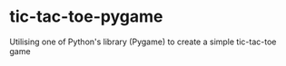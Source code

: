# tic-tac-toe-pygame
Utilising one of Python's library (Pygame) to create a simple tic-tac-toe game
